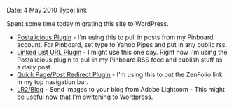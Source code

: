 Date: 4 May 2010
Type: link

Spent some time today migrating this site to WordPress.

* [Postalicious Plugin](http://neop.gbtopia.com/?p=108) - I'm using this to pull in posts from my Pinboard account. For Pinboard, set type to Yahoo Pipes and put in any public rss.
* [Linked List URL Plugin](http://shawnblanc.net/2009/08/wp-linked-list-plugin/) - I might use this one day. Right now I'm using the Postalicious plugin to pull in my Pinboard RSS feed and publish stuff as a daily post.
* [Quick Page/Post Redirect Plugin](http://www.fischercreativemedia.com/wordpress-plugins/quick-pagepost-redirect-plugin/) - I'm using this to put the ZenFolio link in my top navigation bar.
* [LR2/Blog](http://www.photographers-toolbox.com/products/lr2blog.php) - Send images to your blog from Adobe Lightoom - This might be useful now that I'm switching to Wordpress.